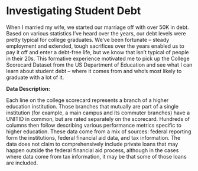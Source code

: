 # Investigating Student Debt

When I married my wife, we started our marriage off with over 50K in debt. Based on various statistics I’ve heard over the years, our debt levels were pretty typical for college graduates. We’ve been fortunate – steady employment and extended, tough sacrifices over the years enabled us to pay it off and enter a debt-free life, but we know that isn’t typical of people in their 20s. 
This formative experience motivated me to pick up the College Scorecard Dataset from the US Department of Education and see what I can learn about student debt – where it comes from and who’s most likely to graduate with a lot of it.

**Data Description:**

Each line on the college scorecard represents a branch of a higher education institution. Those branches that mutually are part of a single institution (for example, a main campus and its commuter branches) have a UNITID in common, but are rated separately on the scorecard. 
Hundreds of columns then follow describing various performance metrics specific to higher education. These data come from a mix of sources: federal reporting form the institutions, federal financial aid data, and tax information. The data does not claim to comprehensively include private loans that may happen outside the federal financial aid process, although in the cases where data come from tax information, it may be that some of those loans are included. 
